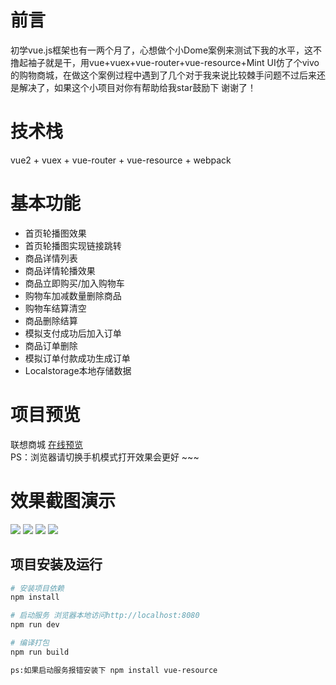 

# 前言
初学vue.js框架也有一两个月了，心想做个小Dome案例来测试下我的水平，这不撸起袖子就是干，用vue+vuex+vue-router+vue-resource+Mint UI仿了个vivo的购物商城，在做这个案例过程中遇到了几个对于我来说比较棘手问题不过后来还是解决了，如果这个小项目对你有帮助给我star鼓励下 谢谢了！

# 技术栈
vue2 + vuex + vue-router + vue-resource + webpack 

# 基本功能
* 首页轮播图效果
* 首页轮播图实现链接跳转
* 商品详情列表
* 商品详情轮播效果
* 商品立即购买/加入购物车
* 购物车加减数量删除商品
* 购物车结算清空
* 商品删除结算
* 模拟支付成功后加入订单
* 商品订单删除
* 模拟订单付款成功生成订单
* Localstorage本地存储数据




# 项目预览
联想商城  [在线预览](www.fangwenkang.xyz/#/ "在线预览")<br>
PS：浏览器请切换手机模式打开效果会更好 ~~~


# 效果截图演示

![](https://github.com/Mynameisfwk/vivo-shop/blob/master/img/1.gif)
![](https://github.com/Mynameisfwk/vivo-shop/blob/master/img/%E6%88%AA%E5%9B%BE00.png)
![](https://github.com/Mynameisfwk/vivo-shop/blob/master/img/%E6%88%AA%E5%9B%BE01.png)
![](https://github.com/Mynameisfwk/vivo-shop/blob/master/img/%E6%88%AA%E5%9B%BE02.png)

## 项目安装及运行

``` bash
# 安装项目依赖
npm install

# 启动服务 浏览器本地访问http://localhost:8080
npm run dev

# 编译打包
npm run build

ps:如果启动服务报错安装下 npm install vue-resource

```



